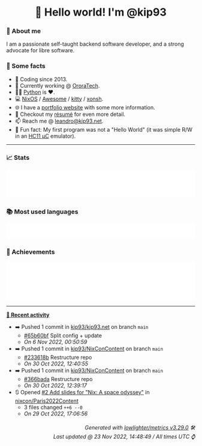 <!-- README template, populated using this action:
     https://github.com/kip93/kip93/blob/main/.github/workflows/readme.yml. -->

<h1 align="center">👋 Hello world! I'm @kip93</h1> <!-- LOGIN => username -->

### 👤 About me

I am a passionate self-taught backend software developer, and a strong advocate for libre software.


### 💬 Some facts

* 📅 Coding since 2013.
* 💼 Currently working @ [OroraTech](https://ororatech.com/).
* 👨‍💻 [Python](https://github.com/search?q=user%3Akip93&l=python) is ❤️. <!-- LOGIN => username -->
* 💻 [NixOS](https://github.com/NixOS/) /
     [Awesome](https://github.com/awesomeWM/) /
     [kitty](https://github.com/kovidgoyal/kitty/) /
     [xonsh](https://github.com/xonsh/).
* 🌐 I have a [portfolio website](https://kip93.net/) with some more information.
* 📝 Checkout my [résumé](https://kip93.net/resume/) for even more detail.
* 📫 Reach me @ [leandro@kip93.net](mailto:leandro@kip93.net).
* 🎲 Fun fact: My first program was not a "Hello World" (it was simple R/W in an [HC11 µC](https://en.wikipedia.org/wiki/68HC11) emulator).


-----------------------------------------------------------------------------------------------------------------------


### 📈 Stats

![](./stats.svg)


### 📚 Most used languages <!-- by percentage, in decreasing order -->

![](./languages.svg)


### 🏅 Achievements

![](./achievements.svg)


-----------------------------------------------------------------------------------------------------------------------


**[📰 Recent activity](https://github.com/kip93)**
* ➡️ Pushed 1 commit in [kip93/kip93.net](https://github.com/kip93/kip93.net) on branch `main`
  * [#65b60bf](https://github.com/kip93/kip93.net/commit/65b60bf) Split config + update
  * *On 6 Nov 2022, 00:50:59*
* ➡️ Pushed 1 commit in [kip93/NixConContent](https://github.com/kip93/NixConContent) on branch `main`
  * [#233618b](https://github.com/kip93/NixConContent/commit/233618b)  Restructure repo
  * *On 30 Oct 2022, 12:40:55*
* ➡️ Pushed 1 commit in [kip93/NixConContent](https://github.com/kip93/NixConContent) on branch `main`
  * [#366bada](https://github.com/kip93/NixConContent/commit/366bada) Restructure repo
  * *On 30 Oct 2022, 12:39:17*
* 🔃 Opened [#2 Add slides for &#34;Nix: A space odyssey&#34;](https://github.com/nixcon/Paris2022Content/pull/2) in [nixcon/Paris2022Content](https://github.com/nixcon/Paris2022Content)
  * 3 files changed `++6 --0`
  * *On 29 Oct 2022, 17:06:56*
 <!-- Last activity -->


<h6 align="right"><em>
    Generated with <a href="https://github.com/lowlighter/metrics/tree/latest/">lowlighter/metrics v3.29.0</a> 🛠️<br> <!-- VERSION => MAJOR.minor.patch -->
    Last updated @ 23 Nov 2022, 14:48:49 / All times UTC ⌚ <!-- meta.generated => DD/MM/YYYY, hh:mm -->
</em></h6>
